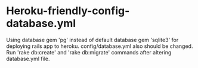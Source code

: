 # Heroku-friendly-config-database.yml

Using database gem 'pg' instead of default database gem 'sqlite3' for deploying rails app to heroku.
config/database.yml also should be changed.
Run 'rake db:create' and 'rake db:migrate' commands after altering database.yml file.
